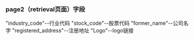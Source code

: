 ### page2（retrieval页面）字段
"industry_code"--行业代码
"stock_code"--股票代码
"former_name"--公司名字
"registered_address"--注册地址
"Logo"--logo链接